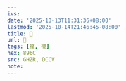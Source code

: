 ```yaml
---
ivs:
date: '2025-10-13T11:31:36+08:00'
lastmod: '2025-10-14T21:46:45-08:00'
title: 󰪂
url: 󰪂
tags: [襬, 襬]
hex: 896C
src: GHZR, DCCV
note:
---
```

